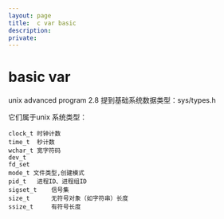 ```yaml
---
layout: page
title:	c var basic
description:
private:
---
```

# basic var
unix advanced program 2.8 提到基础系统数据类型：sys/types.h 

它们属于unix 系统类型：

    clock_t 时钟计数
    time_t  秒计数
    wchar_t 宽字符码
    dev_t
    fd_set
    mode_t 文件类型,创建模式
    pid_t   进程ID、进程组ID
    sigset_t    信号集
    size_t      无符号对象（如字符串）长度
    ssize_t     有符号长度